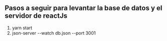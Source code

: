 ## Pasos a seguir para levantar la base de datos y el servidor de reactJs

1. yarn start
2. json-server --watch db.json --port 3001